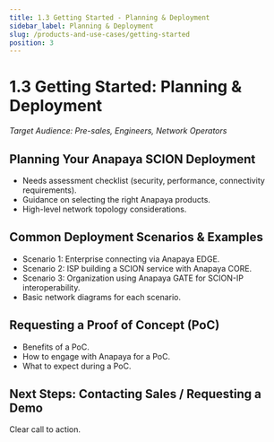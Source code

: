 ```yaml
---
title: 1.3 Getting Started - Planning & Deployment
sidebar_label: Planning & Deployment
slug: /products-and-use-cases/getting-started
position: 3
---
```


# 1.3 Getting Started: Planning & Deployment

*Target Audience: Pre-sales, Engineers, Network Operators*

## Planning Your Anapaya SCION Deployment
-   Needs assessment checklist (security, performance, connectivity requirements).
-   Guidance on selecting the right Anapaya products.
-   High-level network topology considerations.

## Common Deployment Scenarios & Examples
-   Scenario 1: Enterprise connecting via Anapaya EDGE.
-   Scenario 2: ISP building a SCION service with Anapaya CORE.
-   Scenario 3: Organization using Anapaya GATE for SCION-IP interoperability.
-   Basic network diagrams for each scenario.

## Requesting a Proof of Concept (PoC)
-   Benefits of a PoC.
-   How to engage with Anapaya for a PoC.
-   What to expect during a PoC.

## Next Steps: Contacting Sales / Requesting a Demo
Clear call to action.
